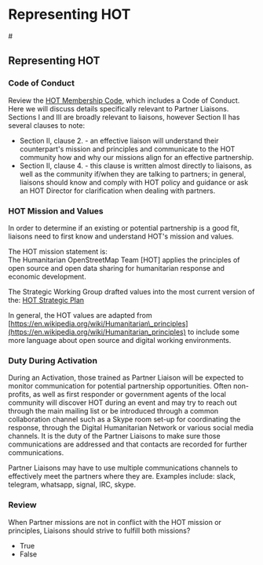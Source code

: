 # Representing HOT

\#

## Representing HOT

### Code of Conduct

Review the [HOT Membership Code](https://github.com/hotosm/hotosm-website/blob/gh-pages/downloads/HOT-Membership-Code.pdf), which includes a Code of Conduct. Here we will discuss details specifically relevant to Partner Liaisons. Sections I and III are broadly relevant to liaisons, however Section II has several clauses to note:

* Section II, clause 2. - an effective liaison will understand their counterpart's mission and principles and communicate to the HOT community how and why our missions align for an effective partnership.
* Section II, clause 4. - this clause is written almost directly to liaisons, as well as the community if/when they are talking to partners; in general, liaisons should know and comply with HOT policy and guidance or ask an HOT Director for clarification when dealing with partners.

### HOT Mission and Values

In order to determine if an existing or potential partnership is a good fit, liaisons need to first know and understand HOT's mission and values.

The HOT mission statement is:  
The Humanitarian OpenStreetMap Team \[HOT\] applies the principles of open source and open data sharing for humanitarian response and economic development.

The Strategic Working Group drafted values into the most current version of the: [HOT Strategic Plan](https://www.hotosm.org/strategic-plan)

In general, the HOT values are adapted from [https://en.wikipedia.org/wiki/Humanitarian\_principles](https://en.wikipedia.org/wiki/Humanitarian_principles) to include some more language about open source and digital working environments.

### Duty During Activation

During an Activation, those trained as Partner Liaison will be expected to monitor communication for potential partnership opportunities. Often non-profits, as well as first responder or government agents of the local community will discover HOT during an event and may try to reach out through the main mailing list or be introduced through a common collaboration channel such as a Skype room set-up for coordinating the response, through the Digital Humanitarian Network or various social media channels. It is the duty of the Partner Liaisons to make sure those communications are addressed and that contacts are recorded for further communications.

Partner Liaisons may have to use multiple communications channels to effectively meet the partners where they are. Examples include: slack, telegram, whatsapp, signal, IRC, skype.

### Review

When Partner missions are not in conflict with the HOT mission or principles, Liaisons should strive to fulfill both missions?

* True
* False

